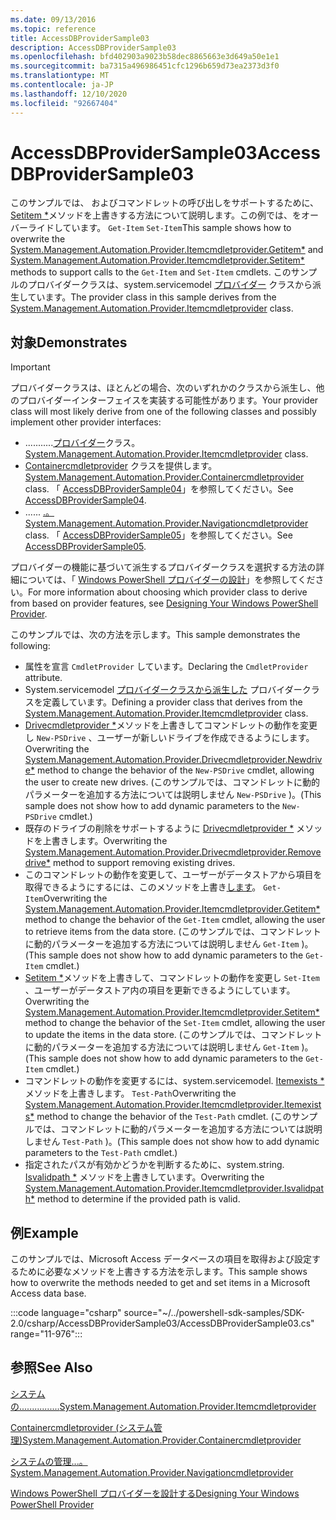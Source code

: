 ```yaml
---
ms.date: 09/13/2016
ms.topic: reference
title: AccessDBProviderSample03
description: AccessDBProviderSample03
ms.openlocfilehash: bfd402903a9023b58dec8865663e3d649a50e1e1
ms.sourcegitcommit: ba7315a496986451cfc1296b659d73ea2373d3f0
ms.translationtype: MT
ms.contentlocale: ja-JP
ms.lasthandoff: 12/10/2020
ms.locfileid: "92667404"
---
```

# <a name="accessdbprovidersample03"></a><span data-ttu-id="a423c-103">AccessDBProviderSample03</span><span class="sxs-lookup"><span data-stu-id="a423c-103">AccessDBProviderSample03</span></span>

<span data-ttu-id="a423c-104">このサンプルでは、 [](/dotnet/api/System.Management.Automation.Provider.ItemCmdletProvider.GetItem)およびコマンドレットの呼び出しをサポートするために、 [Setitem \*](/dotnet/api/System.Management.Automation.Provider.ItemCmdletProvider.SetItem)メソッドを上書きする方法について説明します。この例では、をオーバーライドしています。 `Get-Item` `Set-Item`</span><span class="sxs-lookup"><span data-stu-id="a423c-104">This sample shows how to overwrite the [System.Management.Automation.Provider.Itemcmdletprovider.Getitem\*](/dotnet/api/System.Management.Automation.Provider.ItemCmdletProvider.GetItem) and [System.Management.Automation.Provider.Itemcmdletprovider.Setitem\*](/dotnet/api/System.Management.Automation.Provider.ItemCmdletProvider.SetItem) methods to support calls to the `Get-Item` and `Set-Item` cmdlets.</span></span> <span data-ttu-id="a423c-105">このサンプルのプロバイダークラスは、system.servicemodel [プロバイダー](/dotnet/api/System.Management.Automation.Provider.ItemCmdletProvider) クラスから派生しています。</span><span class="sxs-lookup"><span data-stu-id="a423c-105">The provider class in this sample derives from the [System.Management.Automation.Provider.Itemcmdletprovider](/dotnet/api/System.Management.Automation.Provider.ItemCmdletProvider) class.</span></span>

## <a name="demonstrates"></a><span data-ttu-id="a423c-106">対象</span><span class="sxs-lookup"><span data-stu-id="a423c-106">Demonstrates</span></span>

> [!IMPORTANT]
> <span data-ttu-id="a423c-107">プロバイダークラスは、ほとんどの場合、次のいずれかのクラスから派生し、他のプロバイダーインターフェイスを実装する可能性があります。</span><span class="sxs-lookup"><span data-stu-id="a423c-107">Your provider class will most likely derive from one of the following classes and possibly implement other provider interfaces:</span></span>
>
> - <span data-ttu-id="a423c-108">...........[プロバイダー](/dotnet/api/System.Management.Automation.Provider.ItemCmdletProvider)クラス。</span><span class="sxs-lookup"><span data-stu-id="a423c-108">[System.Management.Automation.Provider.Itemcmdletprovider](/dotnet/api/System.Management.Automation.Provider.ItemCmdletProvider) class.</span></span>
> - <span data-ttu-id="a423c-109">[Containercmdletprovider](/dotnet/api/System.Management.Automation.Provider.ContainerCmdletProvider) クラスを提供します。</span><span class="sxs-lookup"><span data-stu-id="a423c-109">[System.Management.Automation.Provider.Containercmdletprovider](/dotnet/api/System.Management.Automation.Provider.ContainerCmdletProvider) class.</span></span> <span data-ttu-id="a423c-110">「 [AccessDBProviderSample04](./accessdbprovidersample04.md)」を参照してください。</span><span class="sxs-lookup"><span data-stu-id="a423c-110">See [AccessDBProviderSample04](./accessdbprovidersample04.md).</span></span>
> - <span data-ttu-id="a423c-111">...... [.。](/dotnet/api/System.Management.Automation.Provider.NavigationCmdletProvider)</span><span class="sxs-lookup"><span data-stu-id="a423c-111">[System.Management.Automation.Provider.Navigationcmdletprovider](/dotnet/api/System.Management.Automation.Provider.NavigationCmdletProvider) class.</span></span> <span data-ttu-id="a423c-112">「 [AccessDBProviderSample05](./accessdbprovidersample05.md)」を参照してください。</span><span class="sxs-lookup"><span data-stu-id="a423c-112">See [AccessDBProviderSample05](./accessdbprovidersample05.md).</span></span>
>
> <span data-ttu-id="a423c-113">プロバイダーの機能に基づいて派生するプロバイダークラスを選択する方法の詳細については、「 [Windows PowerShell プロバイダーの設計](./provider-types.md)」を参照してください。</span><span class="sxs-lookup"><span data-stu-id="a423c-113">For more information about choosing which provider class to derive from based on provider features, see [Designing Your Windows PowerShell Provider](./provider-types.md).</span></span>

<span data-ttu-id="a423c-114">このサンプルでは、次の方法を示します。</span><span class="sxs-lookup"><span data-stu-id="a423c-114">This sample demonstrates the following:</span></span>

- <span data-ttu-id="a423c-115">属性を宣言 `CmdletProvider` しています。</span><span class="sxs-lookup"><span data-stu-id="a423c-115">Declaring the `CmdletProvider` attribute.</span></span>
- <span data-ttu-id="a423c-116">System.servicemodel [プロバイダークラスから派生した](/dotnet/api/System.Management.Automation.Provider.ItemCmdletProvider) プロバイダークラスを定義しています。</span><span class="sxs-lookup"><span data-stu-id="a423c-116">Defining a provider class that derives from the [System.Management.Automation.Provider.Itemcmdletprovider](/dotnet/api/System.Management.Automation.Provider.ItemCmdletProvider) class.</span></span>
- <span data-ttu-id="a423c-117">[Drivecmdletprovider \*](/dotnet/api/System.Management.Automation.Provider.DriveCmdletProvider.NewDrive)メソッドを上書きしてコマンドレットの動作を変更し `New-PSDrive` 、ユーザーが新しいドライブを作成できるようにします。</span><span class="sxs-lookup"><span data-stu-id="a423c-117">Overwriting the [System.Management.Automation.Provider.Drivecmdletprovider.Newdrive\*](/dotnet/api/System.Management.Automation.Provider.DriveCmdletProvider.NewDrive) method to change the behavior of the `New-PSDrive` cmdlet, allowing the user to create new drives.</span></span>
  <span data-ttu-id="a423c-118">(このサンプルでは、コマンドレットに動的パラメーターを追加する方法については説明しません `New-PSDrive` )。</span><span class="sxs-lookup"><span data-stu-id="a423c-118">(This sample does not show how to add dynamic parameters to the `New-PSDrive` cmdlet.)</span></span>
- <span data-ttu-id="a423c-119">既存のドライブの削除をサポートするように [Drivecmdletprovider \*](/dotnet/api/System.Management.Automation.Provider.DriveCmdletProvider.RemoveDrive) メソッドを上書きします。</span><span class="sxs-lookup"><span data-stu-id="a423c-119">Overwriting the [System.Management.Automation.Provider.Drivecmdletprovider.Removedrive\*](/dotnet/api/System.Management.Automation.Provider.DriveCmdletProvider.RemoveDrive) method to support removing existing drives.</span></span>
- <span data-ttu-id="a423c-120">このコマンドレットの動作を変更して、ユーザーがデータストアから項目を取得できるようにするには、このメソッドを上書き[します](/dotnet/api/System.Management.Automation.Provider.ItemCmdletProvider.GetItem)。 `Get-Item`</span><span class="sxs-lookup"><span data-stu-id="a423c-120">Overwriting the [System.Management.Automation.Provider.Itemcmdletprovider.Getitem\*](/dotnet/api/System.Management.Automation.Provider.ItemCmdletProvider.GetItem) method to change the behavior of the `Get-Item` cmdlet, allowing the user to retrieve items from the data store.</span></span> <span data-ttu-id="a423c-121">(このサンプルでは、コマンドレットに動的パラメーターを追加する方法については説明しません `Get-Item` )。</span><span class="sxs-lookup"><span data-stu-id="a423c-121">(This sample does not show how to add dynamic parameters to the `Get-Item` cmdlet.)</span></span>
- <span data-ttu-id="a423c-122">[Setitem \*](/dotnet/api/System.Management.Automation.Provider.ItemCmdletProvider.SetItem)メソッドを上書きして、コマンドレットの動作を変更し `Set-Item` 、ユーザーがデータストア内の項目を更新できるようにしています。</span><span class="sxs-lookup"><span data-stu-id="a423c-122">Overwriting the [System.Management.Automation.Provider.Itemcmdletprovider.Setitem\*](/dotnet/api/System.Management.Automation.Provider.ItemCmdletProvider.SetItem) method to change the behavior of the `Set-Item` cmdlet, allowing the user to update the items in the data store.</span></span> <span data-ttu-id="a423c-123">(このサンプルでは、コマンドレットに動的パラメーターを追加する方法については説明しません `Get-Item` )。</span><span class="sxs-lookup"><span data-stu-id="a423c-123">(This sample does not show how to add dynamic parameters to the `Get-Item` cmdlet.)</span></span>
- <span data-ttu-id="a423c-124">コマンドレットの動作を変更するには、system.servicemodel. [Itemexists \*](/dotnet/api/System.Management.Automation.Provider.ItemCmdletProvider.ItemExists)メソッドを上書きします。 `Test-Path`</span><span class="sxs-lookup"><span data-stu-id="a423c-124">Overwriting the [System.Management.Automation.Provider.Itemcmdletprovider.Itemexists\*](/dotnet/api/System.Management.Automation.Provider.ItemCmdletProvider.ItemExists) method to change the behavior of the `Test-Path` cmdlet.</span></span> <span data-ttu-id="a423c-125">(このサンプルでは、コマンドレットに動的パラメーターを追加する方法については説明しません `Test-Path` )。</span><span class="sxs-lookup"><span data-stu-id="a423c-125">(This sample does not show how to add dynamic parameters to the `Test-Path` cmdlet.)</span></span>
- <span data-ttu-id="a423c-126">指定されたパスが有効かどうかを判断するために、system.string. [Isvalidpath \*](/dotnet/api/System.Management.Automation.Provider.ItemCmdletProvider.IsValidPath) メソッドを上書きしています。</span><span class="sxs-lookup"><span data-stu-id="a423c-126">Overwriting the [System.Management.Automation.Provider.Itemcmdletprovider.Isvalidpath\*](/dotnet/api/System.Management.Automation.Provider.ItemCmdletProvider.IsValidPath) method to determine if the provided path is valid.</span></span>

## <a name="example"></a><span data-ttu-id="a423c-127">例</span><span class="sxs-lookup"><span data-stu-id="a423c-127">Example</span></span>

<span data-ttu-id="a423c-128">このサンプルでは、Microsoft Access データベースの項目を取得および設定するために必要なメソッドを上書きする方法を示します。</span><span class="sxs-lookup"><span data-stu-id="a423c-128">This sample shows how to overwrite the methods needed to get and set items in a Microsoft Access data base.</span></span>

:::code language="csharp" source="~/../powershell-sdk-samples/SDK-2.0/csharp/AccessDBProviderSample03/AccessDBProviderSample03.cs" range="11-976":::

## <a name="see-also"></a><span data-ttu-id="a423c-129">参照</span><span class="sxs-lookup"><span data-stu-id="a423c-129">See Also</span></span>

[<span data-ttu-id="a423c-130">システムの................</span><span class="sxs-lookup"><span data-stu-id="a423c-130">System.Management.Automation.Provider.Itemcmdletprovider</span></span>](/dotnet/api/System.Management.Automation.Provider.ItemCmdletProvider)

[<span data-ttu-id="a423c-131">Containercmdletprovider (システム管理)</span><span class="sxs-lookup"><span data-stu-id="a423c-131">System.Management.Automation.Provider.Containercmdletprovider</span></span>](/dotnet/api/System.Management.Automation.Provider.ContainerCmdletProvider)

[<span data-ttu-id="a423c-132">システムの管理...。</span><span class="sxs-lookup"><span data-stu-id="a423c-132">System.Management.Automation.Provider.Navigationcmdletprovider</span></span>](/dotnet/api/System.Management.Automation.Provider.NavigationCmdletProvider)

[<span data-ttu-id="a423c-133">Windows PowerShell プロバイダーを設計する</span><span class="sxs-lookup"><span data-stu-id="a423c-133">Designing Your Windows PowerShell Provider</span></span>](./provider-types.md)
